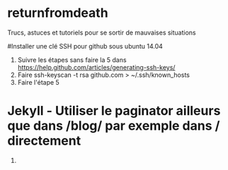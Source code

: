 # returnfromdeath
Trucs, astuces et tutoriels pour se sortir de mauvaises situations 

#Installer une clé SSH pour github sous ubuntu 14.04
1. Suivre les étapes sans faire la 5 dans https://help.github.com/articles/generating-ssh-keys/ 
2. Faire ssh-keyscan -t rsa github.com > ~/.ssh/known_hosts
3. Faire l'étape 5
 
# Jekyll - Utiliser le paginator ailleurs que dans /blog/ par exemple dans / directement
1. 
